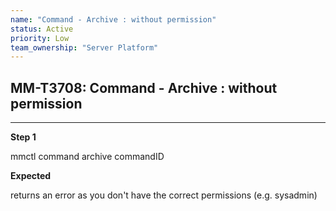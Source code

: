 ```yaml
---
name: "Command - Archive : without permission"
status: Active
priority: Low
team_ownership: "Server Platform"
---
```


## MM-T3708: Command - Archive : without permission

---

**Step 1**

mmctl command archive commandID

**Expected**

returns an error as you don't have the correct permissions (e.g. sysadmin)
